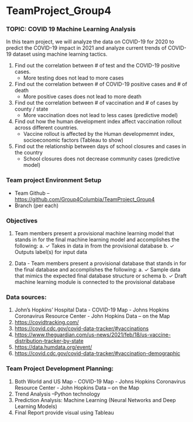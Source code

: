 # TeamProject_Group4


### TOPIC: COVID 19 Machine Learning Analysis
In this team project, we will analyze the data on COVID-19 for 2020 to predict the COVID-19 impact in 2021 and analyze current trends of COVID-19 dataset using machine learning tactics. 
1. Find out the correlation between # of test and the COVID-19 positive cases. 
	- More testing does not lead to more cases
2. Find out the correlation between # of COVID-19 positive cases and # of death 
	- More positive cases does not lead to more death
3. Find out the correlation between # of vaccination and # of cases by county / state 
	- More vaccination does not lead to less cases (predictive model)
4. Find out how the human development index affect vaccination rollout across different countries.  
 	- Vaccine rollout is affected by the Human developmemnt index, socioeconomic factors (Tableau to show)
5. Find out the relationship between days of school closures and cases in the country
	- School closures does not decrease community cases (predictive model)

### Team project Environment Setup
- Team Github – https://github.com/Group4Columbia/TeamProject_Group4
- Branch (per each) 

### Objectives
1.	Team members present a provisional machine learning model that stands in for the final machine learning model and accomplishes the following: 
	a.	✓ Takes in data in from the provisional database 
	b.	✓ Outputs label(s) for input data

2.	Data - Team members present a provisional database that stands in for the final database and accomplishes the following: 
	a.	✓ Sample data that mimics the expected final database structure or schema 
	b.	✓ Draft machine learning module is connected to the provisional database


### Data sources: 
1.	John’s Hopkins’ Hospital Data - COVID-19 Map - Johns Hopkins Coronavirus Resource Center  - John Hopkins Data – on the Map
2.	https://covidtracking.com/
3.	https://covid.cdc.gov/covid-data-tracker/#vaccinations
4.	https://www.theguardian.com/us-news/2021/feb/18/us-vaccine-distribution-tracker-by-state
5.	https://data.humdata.org/event/
6.	https://covid.cdc.gov/covid-data-tracker/#vaccination-demographic

### Team Project Development Planning: 
1.	Both World and US Map - COVID-19 Map - Johns Hopkins Coronavirus Resource Center  - John Hopkins Data – on the Map
2.	Trend Analysis –Python technology
3.	Prediction Analysis: Machine Learning (Neural Networks and Deep Learning Models) 
4.	Final Report provide visual using Tableau 

